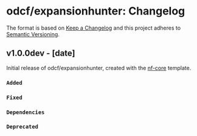 # odcf/expansionhunter: Changelog

The format is based on [Keep a Changelog](https://keepachangelog.com/en/1.0.0/)
and this project adheres to [Semantic Versioning](https://semver.org/spec/v2.0.0.html).

## v1.0.0dev - [date]

Initial release of odcf/expansionhunter, created with the [nf-core](https://nf-co.re/) template.

### `Added`

### `Fixed`

### `Dependencies`

### `Deprecated`
